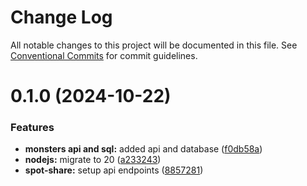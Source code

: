 # Change Log

All notable changes to this project will be documented in this file.
See [Conventional Commits](https://conventionalcommits.org) for commit guidelines.

# 0.1.0 (2024-10-22)

### Features

-   **monsters api and sql:** added api and database ([f0db58a](https://github.com/paulAlexSerban/wbk--mern-playground/commit/f0db58a36c9943a425d4a9fff2dae2ad9d8adfa8))
-   **nodejs:** migrate to 20 ([a233243](https://github.com/paulAlexSerban/wbk--mern-playground/commit/a2332439e35173ea708412c62392cf369142c685))
-   **spot-share:** setup api endpoints ([8857281](https://github.com/paulAlexSerban/wbk--mern-playground/commit/88572810c96715ed207855b0c7dc38775274821b))
